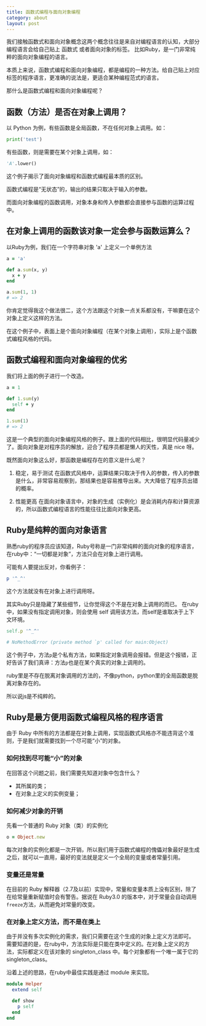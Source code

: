 ```yaml
---
title: 函数式编程与面向对象编程
category: about
layout: post
---
```


我们接触函数式和面向对象概念这两个概念往往是来自对编程语言的认知，大部分编程语言会给自己贴上 函数式 或者面向对象的标签。
比如Ruby，是一门非常纯粹的面向对象编程的语言。

本质上来说，函数式编程和面向对象编程，都是编程的一种方法。给自己贴上对应标签的程序语言，更准确的说法是，更适合某种编程范式的语言。

那什么是函数式编程和面向对象编程呢？

## 函数（方法）是否在对象上调用？

以 Python 为例，有些函数是全局函数，不在任何对象上调用。如：

```python
print('test')
```

有些函数，则是需要在某个对象上调用，如：

```python
'A'.lower()
```

这个例子揭示了面向对象编程和函数式编程最本质的区别。

函数式编程是“无状态”的，输出的结果只取决于输入的参数。

而面向对象编程的函数调用，对象本身和传入参数都会直接参与函数的运算过程中。

## 在对象上调用的函数该对象一定会参与函数运算么？

以Ruby为例，我们在一个字符串对象 'a' 上定义一个单例方法

```ruby
a = 'a'

def a.sum(x, y)
  x + y
end

a.sum(1, 1) 
# => 2
```

你肯定觉得我这个做法很二，这个方法跟这个对象一点关系都没有，干嘛要在这个对象上定义这样的方法。

在这个例子中，表面上是个面向对象编程（在某个对象上调用），实际上是个函数式编程风格的代码。

## 函数式编程和面向对象编程的优劣

我们将上面的例子进行一个改造。

```ruby
a = 1

def 1.sum(y)
  self + y
end

1.sum(1)
# => 2
```

这是一个典型的面向对象编程风格的例子。跟上面的代码相比，很明显代码量减少了。面向对象是对程序员的解放，迎合了程序员都是懒人的天性，真是 nice 呀。

既然面向对象这么好，那函数是编程存在的意义是什么呢？

1. 稳定，易于测试
在函数式风格中，运算结果只取决于传入的参数，传入的参数是什么，非常容易观察到，那结果也是容易推导出来。大大降低了程序员出错的概率。

2. 性能更高
在面向对象语言中，对象的生成（实例化）是会消耗内存和计算资源的，所以函数式编程语言的性能往往比面向对象更高。

## Ruby是纯粹的面向对象语言

熟悉ruby的程序员应该知道，Ruby号称是一门非常纯粹的面向对象的程序语言，在ruby中：“一切都是对象”，方法只会在对象上进行调用。

可能有人要提出反对，你看例子：

```ruby
p '^_^'
```
这个方法就没有在对象上进行调用呀。

其实Ruby只是隐藏了某些细节，让你觉得这个不是在对象上调用的而已。
在ruby中，如果没有指定调用对象，则会使用 self 调用该方法，而self是谁取决于上下文环境。

```ruby
self.p '^_^'

# NoMethodError (private method `p' called for main:Object)
```
这个例子中，方法`p`是个私有方法，如果指定对象调用会报错。但是这个报错，正好告诉了我们真谛：方法`p`也是在某个真实的对象上调用的。

ruby里是不存在脱离对象调用的方法的，不像python，python里的全局函数是脱离对象存在的。

所以说js是不纯粹的。

## Ruby是最方便用函数式编程风格的程序语言
由于 Ruby 中所有的方法都是在对象上调用，实现函数式风格亦不能违背这个准则，于是我们就需要找到一个尽可能“小”的对象。

### 如何找到尽可能“小”的对象
在回答这个问题之前，我们需要先知道对象中包含什么？

* 其所属的类；
* 在对象上定义的实例变量；

### 如何减少对象的开销

先看一个普通的 Ruby 对象（类）的实例化
```ruby
o = Object.new
```
每次对象的实例化都是一次开销，所以我们用于函数式编程的傀儡对象最好是生成之后，就可以一直用，最好的变法就是定义一个全局的变量或者常量引用。

### 变量还是常量

在目前的 Ruby 解释器（2.7及以前）实现中，常量和变量本质上没有区别，除了在给常量重新赋值时会有警告。据说在 Ruby3.0 的版本中，对于常量会自动调用`freeze`方法，从而避免对常量的改变。

### 在对象上定义方法，而不是在类上

由于并没有多次实例化的需求，我们只需要在这个生成的对象上定义方法即可。
需要知道的是，在ruby中，方法实际是只能在类中定义的。在对象上定义的方法，实际都定义在该对象的 singleton_class 中。每个对象都有一个唯一属于它的 singleton_class。


沿着上述的思路，在ruby中最佳实践是通过 module 来实现。

```ruby
module Helper
  extend self

  def show
    p self
  end
end
```
